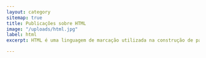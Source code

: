 ```yaml
---
layout: category
sitemap: true
title: Publicações sobre HTML
image: "/uploads/html.jpg"
label: html
excerpt: HTML é uma linguagem de marcação utilizada na construção de páginas na Web.

---
```

